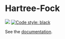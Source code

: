 # Hartree-Fock

![](https://github.com/Schoyen/hartree-fock/actions/workflows/python-package.yml/badge.svg)
[![Code style: black](https://img.shields.io/badge/code%20style-black-000000.svg)](https://github.com/ambv/black)

See the [documentation](https://hyqd.github.io/hartree-fock/).
